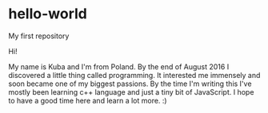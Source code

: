 # hello-world
My first repository

Hi!

My name is Kuba and I'm from Poland. By the end of August 2016 I discovered a little thing called programming. It interested me immensely and soon became one of my biggest passions. By the time I'm writing this I've mostly been learning c++ language and just a tiny bit of JavaScript. I hope to have a good time here and learn a lot more. :)
